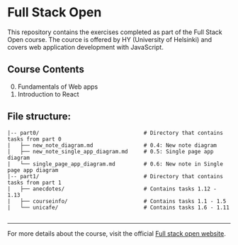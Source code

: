 # Full Stack Open

This repository contains the exercises completed as part of the Full Stack Open course. The cource is offered by HY (University of Helsinki) and covers web application development with JavaScript.

## Course Contents

0. Fundamentals of Web apps
1. Introduction to React

## File structure:

```
|-- part0/                                 # Directory that contains tasks from part 0
|   ├── new_note_diagram.md                # 0.4: New note diagram
|   ├── new_note_single_app_diagram.md     # 0.5: Single page app diagram
|   └── single_page_app_diagram.md         # 0.6: New note in Single page app diagram
|-- part1/                                 # Directory that contains tasks from part 1
|   ├── anecdotes/                         # Contains tasks 1.12 - 1.13
|   ├── courseinfo/                        # Contains tasks 1.1 - 1.5
|   └── unicafe/                           # Contains tasks 1.6 - 1.11
    
```

---

For more details about the course, visit the official [Full stack open website](https://fullstackopen.com/en/).
